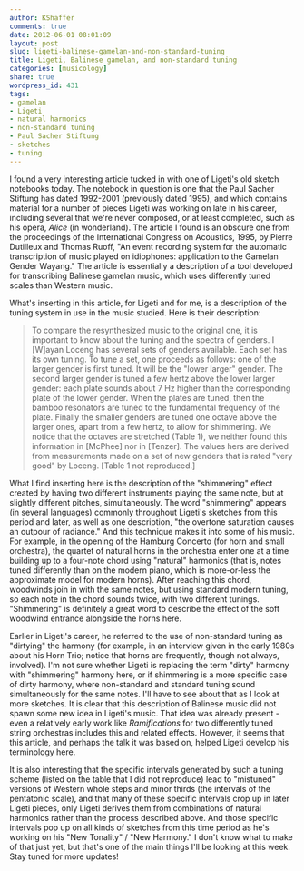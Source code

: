 ```yaml
---
author: KShaffer
comments: true
date: 2012-06-01 08:01:09
layout: post
slug: ligeti-balinese-gamelan-and-non-standard-tuning
title: Ligeti, Balinese gamelan, and non-standard tuning
categories: [musicology]
share: true
wordpress_id: 431
tags:
- gamelan
- Ligeti
- natural harmonics
- non-standard tuning
- Paul Sacher Stiftung
- sketches
- tuning
---
```


I found a very interesting article tucked in with one of Ligeti's old sketch notebooks today. The notebook in question is one that the Paul Sacher Stiftung has dated 1992-2001 (previously dated 1995), and which contains material for a number of pieces Ligeti was working on late in his career, including several that we're never composed, or at least completed, such as his opera, _Alice_ (in wonderland). The article I found is an obscure one from the proceedings of the International Congress on Acoustics, 1995, by Pierre Dutilleux and Thomas Ruoff, "An event recording system for the automatic transcription of music played on idiophones: application to the Gamelan Gender Wayang." The article is essentially a description of a tool developed for transcribing Balinese gamelan music, which uses differently tuned scales than Western music.





What's inserting in this article, for Ligeti and for me, is a description of the tuning system in use in the music studied. Here is their description:





> To compare the resynthesized music to the original one, it is important to know about the tuning and the spectra of genders. I [W]ayan Loceng has several sets of genders available. Each set has its own tuning. To tune a set, one proceeds as follows: one of the larger gender is first tuned. It will be the "lower larger" gender. The second larger gender is tuned a few hertz above the lower larger gender: each plate sounds about 7 Hz higher than the corresponding plate of the lower gender. When the plates are tuned, then the bamboo resonators are tuned to the fundamental frequency of the plate. Finally the smaller genders are tuned one octave above the larger ones, apart from a few hertz, to allow for shimmering. We notice that the octaves are stretched (Table 1), we neither found this information in [McPhee] nor in [Tenzer]. The values hers are derived from measurements made on a set of new genders that is rated "very good" by Loceng. [Table 1 not reproduced.]





What I find inserting here is the description of the "shimmering" effect created by having two different instruments playing the same note, but at slightly different pitches, simultaneously. The word "shimmering" appears (in several languages) commonly throughout Ligeti's sketches from this period and later, as well as one description, "the overtone saturation causes an outpour of radiance." And this technique makes it into some of his music. For example, in the opening of the Hamburg Concerto (for horn and small orchestra), the quartet of natural horns in the orchestra enter one at a time building up to a four-note chord using "natural" harmonics (that is, notes tuned differently than on the modern piano, which is more-or-less the approximate model for modern horns). After reaching this chord, woodwinds join in with the same notes, but using standard modern tuning, so each note in the chord sounds twice, with two different tunings. "Shimmering" is definitely a great word to describe the effect of the soft woodwind entrance alongside the horns here.





Earlier in Ligeti's career, he referred to the use of non-standard tuning as "dirtying" the harmony (for example, in an interview given in the early 1980s about his Horn Trio; notice that horns are frequently, though not always, involved). I'm not sure whether Ligeti is replacing the term "dirty" harmony with "shimmering" harmony here, or if shimmering is a more specific case of dirty harmony, where non-standard and standard tuning sound simultaneously for the same notes. I'll have to see about that as I look at more sketches. It is clear that this description of Balinese music did not spawn some new idea in Ligeti's music. That idea was already present - even a relatively early work like _Ramifications_ for two differently tuned string orchestras includes this and related effects. However, it seems that this article, and perhaps the talk it was based on, helped Ligeti develop his terminology here.





It is also interesting that the specific intervals generated by such a tuning scheme (listed on the table that I did not reproduce) lead to "mistuned" versions of Western whole steps and minor thirds (the intervals of the pentatonic scale), and that many of these specific intervals crop up in later Ligeti pieces, only Ligeti derives them from combinations of natural harmonics rather than the process described above. And those specific intervals pop up on all kinds of sketches from this time period as he's working on his "New Tonality" / "New Harmony." I don't know what to make of that just yet, but that's one of the main things I'll be looking at this week. Stay tuned for more updates!
